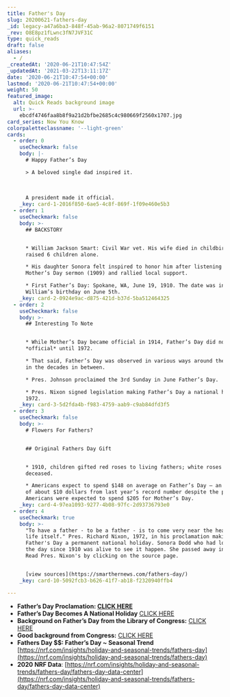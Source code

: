 ```yaml
---
title: Father's Day
slug: 20200621-fathers-day
_id: legacy-a47a6ba3-848f-45ab-96a2-8071749f6151
_rev: O8E8pz1fLwnc3fN7JVF31C
type: quick_reads
draft: false
aliases:
  - /
_createdAt: '2020-06-21T10:47:54Z'
_updatedAt: '2021-03-22T13:11:17Z'
date: '2020-06-21T10:47:54+00:00'
lastmod: '2020-06-21T10:47:54+00:00'
weight: 50
featured_image:
  alt: Quick Reads background image
  url: >-
    ebcdf4746faa8b8f9a21d2bfbe2685c4c980669f2560x1707.jpg
card_series: Now You Know
colorpaletteclassname: '--light-green'
cards:
  - order: 0
    useCheckmark: false
    body: |-
      # Happy Father’s Day

      > A beloved single dad inspired it.  
        
        
        
      A president made it official.
    _key: card-1-2016f850-6ae5-4c8f-869f-1f09e460e5b3
  - order: 1
    useCheckmark: false
    body: >-
      ## BACKSTORY


      * William Jackson Smart: Civil War vet. His wife died in childbirth & he
      raised 6 children alone.

      * His daughter Sonora felt inspired to honor him after listening to a
      Mother’s Day sermon (1909) and rallied local support.

      * First Father’s Day: Spokane, WA, June 19, 1910. The date was inspired by
      William’s birthday on June 5th.
    _key: card-2-0924e9ac-d875-421d-b37d-5ba512464325
  - order: 2
    useCheckmark: false
    body: >-
      ## Interesting To Note


      * While Mother’s Day became official in 1914, Father’s Day did not become
      *official* until 1972.

      * That said, Father’s Day was observed in various ways around the country
      in the decades in between.

      * Pres. Johnson proclaimed the 3rd Sunday in June Father’s Day.

      * Pres. Nixon signed legislation making Father’s Day a national holiday in
      1972.
    _key: card-3-5d2fda4b-f983-4759-aab9-c9ab84dfd3f5
  - order: 3
    useCheckmark: false
    body: >-
      # Flowers For Fathers?


      ## Original Fathers Day Gift


      * 1910, children gifted red roses to living fathers; white roses honored
      deceased.

      * Americans expect to spend $148 on average on Father’s Day – an increase
      of about $10 dollars from last year’s record number despite the pandemic.
      Americans were expected to spend $205 for Mother’s Day.
    _key: card-4-97ea1093-9277-4b08-97fc-2d93736793e0
  - order: 4
    useCheckmark: true
    body: >-
      "To have a father - to be a father - is to come very near the heart of
      life itself." Pres. Richard Nixon, 1972, in his proclamation making
      Father's Day a permanent national holiday. Sonora Dodd who had lobbied for
      the day since 1910 was alive to see it happen. She passed away in 1978.
      Read Pres. Nixon's by clicking on the source page.


      [view sources](https://smarthernews.com/fathers-day/)
    _key: card-10-5092fcb3-b626-41f7-ab18-f2320940ffb4

---
```

* **Father’s Day Proclamation: [CLICK HERE](https://www.presidency.ucsb.edu/documents/proclamation-4127-fathers-day)**
* **Father’s Day Becomes A National Holiday** [CLICK HERE](https://history.house.gov/Historical-Highlights/1951-2000/Father-s-Day-becomes-a-national-holiday/)
* **Background on Father’s Day from the Library of Congress:** [CLICK HERE](https://www.loc.gov/wiseguide/jun03/father.html)
* **Good background from Congress:** [CLICK HERE](https://www.congress.gov/bill/111th-congress/house-resolution/539/text)
* **Fathers Day $$: Father’s Day ~ Seasonal Trend**  
[https://nrf.com/insights/holiday-and-seasonal-trends/fathers-day](https://nrf.com/insights/holiday-and-seasonal-trends/fathers-day)
* **2020 NRF Data**: [https://nrf.com/insights/holiday-and-seasonal-trends/fathers-day/fathers-day-data-center](https://nrf.com/insights/holiday-and-seasonal-trends/fathers-day/fathers-day-data-center)